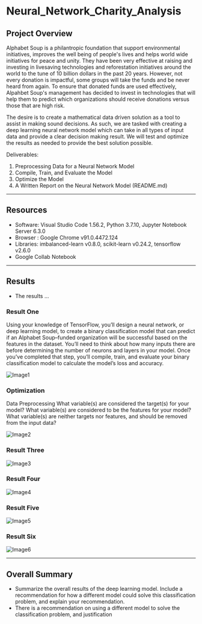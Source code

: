 # Neural_Network_Charity_Analysis

## Project Overview

Alphabet Soup is a philantropic foundation that support environmental initiatives, improves the well being of people's lives and helps world wide initiatives for peace and unity. They have been very effective at raising and investing in livesaving technologies and reforestation initiatives around the world to the tune of 10 billion dollars in the past 20 years. However, not every donation is impactful, some groups will take the funds and be never heard from again. To ensure that donated funds are used effectively, Alpahbet Soup's management has decided to invest in technologies that will help them to predict which organizations should receive donations versus those that are high risk.

The desire is to create a mathematical data driven solution as a tool to assist in making sound decisions. As such, we are tasked with creating a deep learning neural network model which can take in all types of input data and provide a clear decision making result. We will test and optimize the results as needed to provide the best solution possible.

Deliverables:

1. Preprocessing Data for a Neural Network Model
2. Compile, Train, and Evaluate the Model
3. Optimize the Model
4. A Written Report on the Neural Network Model (README.md)

------------------------------------------------------------------------------------------------------------

## Resources

- Software: Visual Studio Code 1.56.2, Python 3.7.10, Jupyter Notebook Server 6.3.0
- Browser : Google Chrome v91.0.4472.124
- Libraries: imbalanced-learn v0.8.0, scikit-learn v0.24.2, tensorflow v2.6.0
- Google Collab Notebook

------------------------------------------------------------------------------------------------------------

## Results

- The results ...

### Result One

Using your knowledge of TensorFlow, you’ll design a neural network, or deep learning model, to create a binary classification model that can predict if an Alphabet Soup–funded organization will be successful based on the features in the dataset. You’ll need to think about how many inputs there are before determining the number of neurons and layers in your model. Once you’ve completed that step, you’ll compile, train, and evaluate your binary classification model to calculate the model’s loss and accuracy.

![Image1](images/1NaiveRandomOver1.png)

### Optimization

Data Preprocessing
What variable(s) are considered the target(s) for your model?
What variable(s) are considered to be the features for your model?
What variable(s) are neither targets nor features, and should be removed from the input data?

![Image2](images/2SmoteOver1.png)

### Result Three

![Image3](images/3ClusterCentroidsUnder1.png)

### Result Four

![Image4](images/4SmoteennOverUnder1.png)

### Result Five

![Image5](images/5BalForest1.png)

### Result Six

![Image6](images/6Ensemble1.png)

------------------------------------------------------------------------------------------------------------

## Overall Summary

- Summarize the overall results of the deep learning model. Include a recommendation for how a different model could solve this classification problem, and explain your recommendation. 
- There is a recommendation on using a different model to solve the classification problem, and justification
